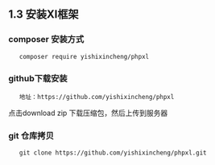## 1.3 安装Xl框架


### composer 安装方式

```text
   composer require yishixincheng/phpxl
```


### github下载安装

```text
   地址：https://github.com/yishixincheng/phpxl
```

   点击download zip 下载压缩包，然后上传到服务器
   
   
### git 仓库拷贝

```text
   git clone https://github.com/yishixincheng/phpxl.git
```

